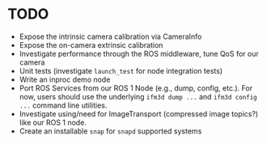 TODO
====

* Expose the intrinsic camera calibration via CameraInfo
* Expose the on-camera extrinsic calibration
* Investigate performance through the ROS middleware, tune QoS for our camera
* Unit tests (investigate `launch_test` for node integration tests)
* Write an inproc demo node
* Port ROS Services from our ROS 1 Node (e.g., dump, config, etc.). For now,
  users should use the underlying `ifm3d dump ...` and `ifm3d config ...`
  command line utilities.
* Investigate using/need for ImageTransport (compressed image topics?) like our
  ROS 1 node.
* Create an installable `snap` for `snapd` supported systems
